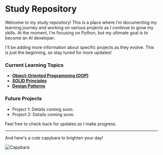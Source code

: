 # Study Repository

Welcome to my study repository! This is a place where I'm documenting my learning journey and working on various projects as I continue to grow my skills. At the moment, I'm focusing on Python, but my ultimate goal is to become an AI developer.

I'll be adding more information about specific projects as they evolve. This is just the beginning, so stay tuned for more updates!

### Current Learning Topics

- **[Object-Oriented Programming (OOP)](https://github.com/idloboda/studies/blob/main/oop.md)**
- **[SOLID Principles](https://github.com/idloboda/studies/blob/main/oop.md)**
- **[Design Patterns](https://github.com/idloboda/studies/blob/main/oop.md)**

### Future Projects
- Project 1: Details coming soon.
- Project 2: Details coming soon.

Feel free to check back for updates as I make progress.

---

And here's a cute capybara to brighten your day!

![Capybara](https://upload.wikimedia.org/wikipedia/commons/e/ec/Capybara_in_Natural_Habitat.jpg)
